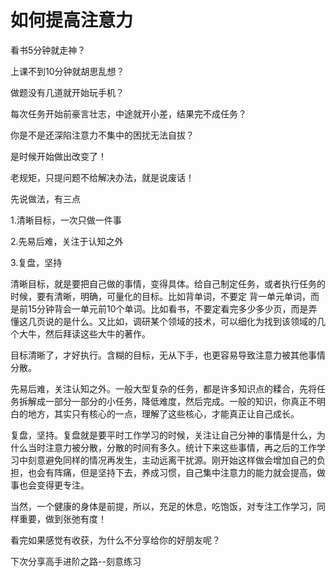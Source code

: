# 如何提高注意力

看书5分钟就走神？

上课不到10分钟就胡思乱想？

做题没有几道就开始玩手机？

每次任务开始前豪言壮志，中途就开小差，结果完不成任务？

你是不是还深陷注意力不集中的困扰无法自拔？

是时候开始做出改变了！

老规矩，只提问题不给解决办法，就是说废话！

先说做法，有三点

1.清晰目标，一次只做一件事

2.先易后难，关注于认知之外

3.复盘，坚持

清晰目标，就是要把自己做的事情，变得具体。给自己制定任务，或者执行任务的时候，要有清晰，明确，可量化的目标。比如背单词，不要定 背一单元单词，而是前15分钟背会一单元前10个单词。比如看书，不要定看完多少多少页，而是弄懂这几页说的是什么。又比如，调研某个领域的技术，可以细化为找到该领域的几个大牛，然后拜读这些大牛的著作。

目标清晰了，才好执行。含糊的目标，无从下手，也更容易导致注意力被其他事情分散。

先易后难，关注认知之外。一般大型复杂的任务，都是许多知识点的糅合，先将任务拆解成一部分一部分的小任务，降低难度，然后完成。一般的知识，你真正不明白的地方，其实只有核心的一点，理解了这些核心，才能真正让自己成长。

复盘，坚持。复盘就是要平时工作学习的时候，关注让自己分神的事情是什么，为什么当时注意力被分散，分散的时间有多久。统计下来这些事情，再之后的工作学习中刻意避免同样的情况再发生，主动远离干扰源。刚开始这样做会增加自己的负担，也会有阵痛，但是坚持下去，养成习惯，自己集中注意力的能力就会提高，做事也会变得更专注。

当然，一个健康的身体是前提，所以，充足的休息，吃饱饭，对专注工作学习，同样重要，做到张弛有度！

看完如果感觉有收获，为什么不分享给你的好朋友呢？

下次分享高手进阶之路--刻意练习

